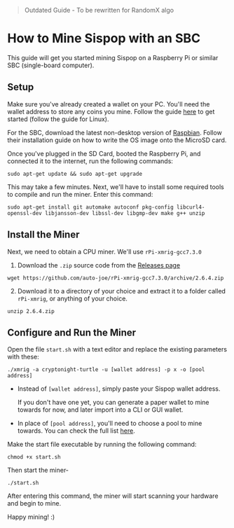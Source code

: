 > Outdated Guide - To be rewritten for RandomX algo

# How to Mine Sispop with an SBC

This guide will get you started mining Sispop on a Raspberry Pi or similar SBC (single-board computer).

## Setup

Make sure you've already created a wallet on your PC. You'll need the wallet address to store any coins you mine. Follow the guide [here](../../Wallets/WhatWalletToUse/) to get started (follow the guide for Linux).

For the SBC, download the latest non-desktop version of [Raspbian](https://www.raspberrypi.org/downloads). Follow their installation guide on how to write the OS image onto the MicroSD card. 

Once you've plugged in the SD Card, booted the Raspberry Pi, and connected it to the internet, run the following commands:

```
sudo apt-get update && sudo apt-get upgrade
```

This may take a few minutes. Next, we'll have to install some required tools to compile and run the miner. Enter this command:

```
sudo apt-get install git automake autoconf pkg-config libcurl4-openssl-dev libjansson-dev libssl-dev libgmp-dev make g++ unzip
```

## Install the Miner

Next, we need to obtain a CPU miner. We'll use `rPi-xmrig-gcc7.3.0`

1. Download the `.zip` source code from the [Releases page](https://github.com/auto-joe/rPi-xmrig-gcc7.3.0/releases/latest)

```
wget https://github.com/auto-joe/rPi-xmrig-gcc7.3.0/archive/2.6.4.zip
```

2. Download it to a directory of your choice and extract it to a folder called `rPi-xmrig`, or anything of your choice.

```
unzip 2.6.4.zip
```

## Configure and Run the Miner

Open the file `start.sh` with a text editor and replace the existing parameters with these:

```
./xmrig -a cryptonight-turtle -u [wallet address] -p x -o [pool address]
```

* Instead of `[wallet address]`, simply paste your Sispop wallet address.

  If you don't have one yet, you can generate a paper wallet to mine towards for now, and later import into a CLI or GUI wallet.

* In place of `[pool address]`, you'll need to choose a pool to mine towards. You can check the full list [here](../MiningOverview/#pools).

Make the start file executable by running the following command:
```
chmod +x start.sh
```

Then start the miner-

```shell
./start.sh
```

After entering this command, the miner will start scanning your hardware and begin to mine. 

Happy mining! :)

